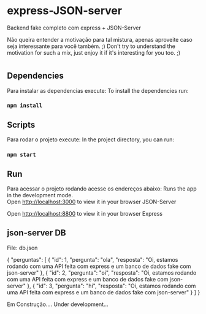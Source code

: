 # express-JSON-server

Backend fake completo com express + JSON-Server

Não queira entender a motivação para tal mistura, apenas aproveite caso seja interessante para você também. ;)
Don't try to understand the motivation for such a mix, just enjoy it if it's interesting for you too. ;)

#

## Dependencies

Para instalar as dependencias execute:
To install the dependencies run:
### `npm install`

## Scripts

Para rodar o projeto execute:
In the project directory, you can run:
### `npm start`

## Run
Para acessar o projeto rodando acesse os endereços abaixo:
Runs the app in the development mode.\
Open [http://localhost:3000](http://localhost:3000) to view it in your browser JSON-Server

Open [http://localhost:8800](http://localhost:8800) to view it in your browser Express

## json-server DB
File: db.json

{
    "perguntas": [
      { "id": 1, "pergunta": "ola", "resposta": "Oi, estamos rodando com uma API feita com express e um banco de dados fake com json-server" },
      { "id": 2, "pergunta": "oi", "resposta": "Oi, estamos rodando com uma API feita com express e um banco de dados fake com json-server" },
      { "id": 3, "pergunta": "hi", "resposta": "Oi, estamos rodando com uma API feita com express e um banco de dados fake com json-server" }
    ]
}


Em Construção....
Under development...
